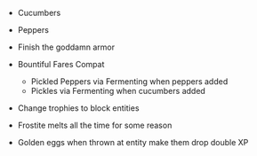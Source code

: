 - Cucumbers
- Peppers
- Finish the goddamn armor


- Bountiful Fares Compat
  - Pickled Peppers via Fermenting when peppers added
  - Pickles via Fermenting when cucumbers added

- Change trophies to block entities
- Frostite melts all the time for some reason
- Golden eggs when thrown at entity make them drop double XP